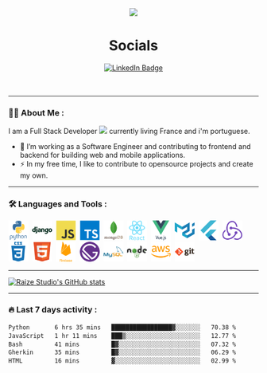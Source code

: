 <div id="header" align="center">
  <img src="https://media1.tenor.com/m/Cy_-gpMAPfUAAAAC/pianistchenle-sad-dog-crying.gif" width="256"/>
</div>
<div align="center">
  <h1>Socials</h1>
</div>
<div id="badges" align="center">
  <a href="https://www.linkedin.com/in/pinhojoel" target="_blank"><img src="https://img.shields.io/badge/LinkedIn-blue?style=for-the-badge&logo=linkedin&logoColor=white" alt="LinkedIn Badge"/></a>
</div>
</br>
<img src="https://komarev.com/ghpvc/?username=raizestudio&style=flat-square&color=blue" alt=""/>

---

### :man_technologist: About Me :
I am a Full Stack Developer <img src="https://media.giphy.com/media/WUlplcMpOCEmTGBtBW/giphy.gif" width="30"> currently living France and i'm portuguese.

- :telescope: I’m working as a Software Engineer and contributing to frontend and backend for building web and mobile applications.
- :zap: In my free time, I like to contribute to opensource projects and create my own.

---

### :hammer_and_wrench: Languages and Tools :
<div>
  <img src="https://github.com/devicons/devicon/blob/master/icons/python/python-original-wordmark.svg" title="Python" alt="React" width="40" height="40"/>&nbsp;
  <img src="https://github.com/devicons/devicon/blob/master/icons/django/django-plain-wordmark.svg" title="Django" alt="React" width="40" height="40"/>&nbsp;
  <img src="https://github.com/devicons/devicon/blob/master/icons/javascript/javascript-original.svg" title="Javascript" alt="React" width="40" height="40"/>&nbsp;
  <img src="https://github.com/devicons/devicon/blob/master/icons/typescript/typescript-original.svg" title="Typescript" alt="React" width="40" height="40"/>&nbsp;
  <img src="https://github.com/devicons/devicon/blob/master/icons/mongodb/mongodb-original-wordmark.svg" title="MongoDB" alt="React" width="40" height="40"/>&nbsp;
  <img src="https://github.com/devicons/devicon/blob/master/icons/react/react-original-wordmark.svg" title="React" alt="React" width="40" height="40"/>&nbsp;
  <img src="https://github.com/devicons/devicon/blob/master/icons/vuejs/vuejs-original-wordmark.svg" title="VueJs" alt="React" width="40" height="40"/>&nbsp;
  <img src="https://github.com/devicons/devicon/blob/master/icons/materialui/materialui-original.svg" title="Material UI" alt="Material UI" width="40" height="40"/>&nbsp;
  <img src="https://github.com/devicons/devicon/blob/master/icons/flutter/flutter-original.svg" title="Flutter" alt="Flutter" width="40" height="40"/>&nbsp;
  <img src="https://github.com/devicons/devicon/blob/master/icons/redux/redux-original.svg" title="Redux" alt="Redux " width="40" height="40"/>&nbsp;
  <img src="https://github.com/devicons/devicon/blob/master/icons/css3/css3-plain-wordmark.svg"  title="CSS3" alt="CSS" width="40" height="40"/>&nbsp;
  <img src="https://github.com/devicons/devicon/blob/master/icons/html5/html5-original.svg" title="HTML5" alt="HTML" width="40" height="40"/>&nbsp;
  <img src="https://github.com/devicons/devicon/blob/master/icons/firebase/firebase-plain-wordmark.svg" title="Firebase" alt="Firebase" width="40" height="40"/>&nbsp;
  <img src="https://github.com/devicons/devicon/blob/master/icons/gatsby/gatsby-original.svg" title="Gatsby"  alt="Gatsby" width="40" height="40"/>&nbsp;
  <img src="https://github.com/devicons/devicon/blob/master/icons/mysql/mysql-original-wordmark.svg" title="MySQL"  alt="MySQL" width="40" height="40"/>&nbsp;
  <img src="https://github.com/devicons/devicon/blob/master/icons/nodejs/nodejs-original-wordmark.svg" title="NodeJS" alt="NodeJS" width="40" height="40"/>&nbsp;
  <img src="https://github.com/devicons/devicon/blob/master/icons/amazonwebservices/amazonwebservices-plain-wordmark.svg" title="AWS" alt="AWS" width="40" height="40"/>&nbsp;
  <img src="https://github.com/devicons/devicon/blob/master/icons/git/git-original-wordmark.svg" title="Git" **alt="Git" width="40" height="40"/>
</div>

---
[![Raize Studio's GitHub stats](https://github-readme-stats.vercel.app/api?username=raizestudio)](https://github.com/raizestudio&show_icons=true&theme=radical)

---
### :fire: Last 7 days activity :
<!--START_SECTION:waka-->

```txt
Python       6 hrs 35 mins   █████████████████▓░░░░░░░   70.38 %
JavaScript   1 hr 11 mins    ███▒░░░░░░░░░░░░░░░░░░░░░   12.77 %
Bash         41 mins         █▓░░░░░░░░░░░░░░░░░░░░░░░   07.32 %
Gherkin      35 mins         █▓░░░░░░░░░░░░░░░░░░░░░░░   06.29 %
HTML         16 mins         ▓░░░░░░░░░░░░░░░░░░░░░░░░   02.99 %
```

<!--END_SECTION:waka-->
